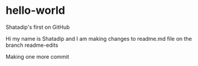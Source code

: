 # hello-world
Shatadip's first on GitHub


Hi my name is Shatadip and I am making changes to readme.md file on the branch readme-edits

Making one more commit
